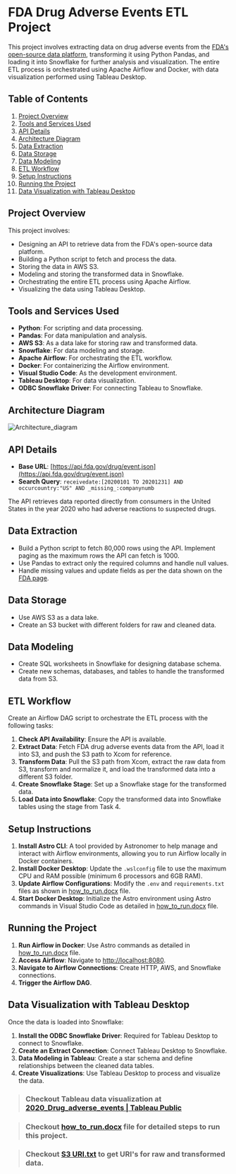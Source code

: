 # FDA Drug Adverse Events ETL Project

This project involves extracting data on drug adverse events from the [FDA's open-source data platform](https://open.fda.gov/), transforming it using Python Pandas, and loading it into Snowflake for further analysis and visualization. The entire ETL process is orchestrated using Apache Airflow and Docker, with data visualization performed using Tableau Desktop.

## Table of Contents

1. [Project Overview](#project-overview)
2. [Tools and Services Used](#tools-and-services-used)
3. [API Details](#api-details)
4. [Architecture Diagram](#architecture-diagram)
5. [Data Extraction](#data-extraction)
6. [Data Storage](#data-storage)
7. [Data Modeling](#data-modeling)
8. [ETL Workflow](#etl-workflow)
9. [Setup Instructions](#setup-instructions)
10. [Running the Project](#running-the-project)
11. [Data Visualization with Tableau Desktop](#data-visualization-with-tableau-desktop)

## Project Overview

This project involves:

- Designing an API to retrieve data from the FDA's open-source data platform.
- Building a Python script to fetch and process the data.
- Storing the data in AWS S3.
- Modeling and storing the transformed data in Snowflake.
- Orchestrating the entire ETL process using Apache Airflow.
- Visualizing the data using Tableau Desktop.

## Tools and Services Used

- **Python**: For scripting and data processing.
- **Pandas**: For data manipulation and analysis.
- **AWS S3**: As a data lake for storing raw and transformed data.
- **Snowflake**: For data modeling and storage.
- **Apache Airflow**: For orchestrating the ETL workflow.
- **Docker**: For containerizing the Airflow environment.
- **Visual Studio Code**: As the development environment.
- **Tableau Desktop**: For data visualization.
- **ODBC Snowflake Driver**: For connecting Tableau to Snowflake.

## Architecture Diagram

![Architecture_diagram](https://github.com/ravishankar324/FDA-Drug-Adverse-events-ETL-Project/assets/131810013/cdad42f3-676b-43db-a2ed-2e240e5f93c9)

## API Details

- **Base URL**: [https://api.fda.gov/drug/event.json](https://api.fda.gov/drug/event.json)
- **Search Query**: `receivedate:[20200101 TO 20201231] AND occurcountry:"US" AND _missing_:companynumb`

The API retrieves data reported directly from consumers in the United States in the year 2020 who had adverse reactions to suspected drugs.

## Data Extraction

- Build a Python script to fetch 80,000 rows using the API. Implement paging as the maximum rows the API can fetch is 1000.
- Use Pandas to extract only the required columns and handle null values.
- Handle missing values and update fields as per the data shown on the [FDA page](https://open.fda.gov/apis/drug/event/).

## Data Storage

- Use AWS S3 as a data lake.
- Create an S3 bucket with different folders for raw and cleaned data.

## Data Modeling

- Create SQL worksheets in Snowflake for designing database schema.
- Create new schemas, databases, and tables to handle the transformed data from S3.

## ETL Workflow

Create an Airflow DAG script to orchestrate the ETL process with the following tasks:

1. **Check API Availability**: Ensure the API is available.
2. **Extract Data**: Fetch FDA drug adverse events data from the API, load it into S3, and push the S3 path to Xcom for reference.
3. **Transform Data**: Pull the S3 path from Xcom, extract the raw data from S3, transform and normalize it, and load the transformed data into a different S3 folder.
4. **Create Snowflake Stage**: Set up a Snowflake stage for the transformed data.
5. **Load Data into Snowflake**: Copy the transformed data into Snowflake tables using the stage from Task 4.

## Setup Instructions

1. **Install Astro CLI**: A tool provided by Astronomer to help manage and interact with Airflow environments, allowing you to run Airflow locally in Docker containers.
2. **Install Docker Desktop**: Update the `.wslconfig` file to use the maximum CPU and RAM possible (minimum 6 processors and 6GB RAM).
3. **Update Airflow Configurations**: Modify the `.env` and `requirements.txt` files as shown in [how_to_run.docx](https://github.com/ravishankar324/FDA-Drug-Adverse-events-ETL-Project/blob/master/How_To_Run.docx) file.
4. **Start Docker Desktop**: Initialize the Astro environment using Astro commands in Visual Studio Code as detailed in [how_to_run.docx](https://github.com/ravishankar324/FDA-Drug-Adverse-events-ETL-Project/blob/master/How_To_Run.docx) file.

## Running the Project

1. **Run Airflow in Docker**: Use Astro commands as detailed in [how_to_run.docx](https://github.com/ravishankar324/FDA-Drug-Adverse-events-ETL-Project/blob/master/How_To_Run.docx) file.
2. **Access Airflow**: Navigate to [http://localhost:8080](http://localhost:8080).
3. **Navigate to Airflow Connections**: Create HTTP, AWS, and Snowflake connections.
4. **Trigger the Airflow DAG**.

## Data Visualization with Tableau Desktop

Once the data is loaded into Snowflake:

1. **Install the ODBC Snowflake Driver**: Required for Tableau Desktop to connect to Snowflake.
2. **Create an Extract Connection**: Connect Tableau Desktop to Snowflake.
3. **Data Modeling in Tableau**: Create a star schema and define relationships between the cleaned data tables.
4. **Create Visualizations**: Use Tableau Desktop to process and visualize the data.

> ### Checkout Tableau data visualization at [2020_Drug_adverse_events \| Tableau Public](https://public.tableau.com/app/profile/ravi.shankar.p.r/viz/2020_Drug_adverse_events/Dashboard3)

> ### Checkout [how_to_run.docx](https://github.com/ravishankar324/FDA-Drug-Adverse-events-ETL-Project/blob/master/How_To_Run.docx) file for detailed steps to run this project.

> ### Checkout [S3 URI.txt](https://github.com/ravishankar324/FDA-Drug-Adverse-events-ETL-Project/blob/master/S3%20URI.txt) to get URI's for raw and transformed data.
